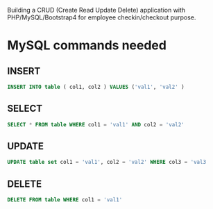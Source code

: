 Building a CRUD (Create Read Update Delete) application with PHP/MySQL/Bootstrap4 for employee checkin/checkout purpose.

# MySQL commands needed
## INSERT
```SQL
INSERT INTO table ( col1, col2 ) VALUES ('val1', 'val2' )
```

## SELECT
```SQL
SELECT * FROM table WHERE col1 = 'val1' AND col2 = 'val2'
```

## UPDATE
```SQL
UPDATE table set col1 = 'val1', col2 = 'val2' WHERE col3 = 'val3
```

## DELETE
```SQL
DELETE FROM table WHERE col1 = 'val1'
```
